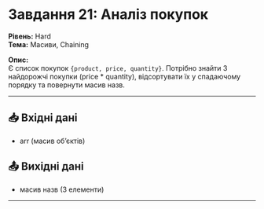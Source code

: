 # Завдання 21: Аналіз покупок
**Рівень:** Hard  
**Тема:** Масиви, Chaining  

**Опис:**  
Є список покупок `{product, price, quantity}`. Потрібно знайти 3 найдорожчі покупки (price * quantity), відсортувати їх у спадаючому порядку та повернути масив назв.  

---
## 📥 Вхідні дані
- arr (масив об’єктів)

## 📤 Вихідні дані
- масив назв (3 елементи)

---